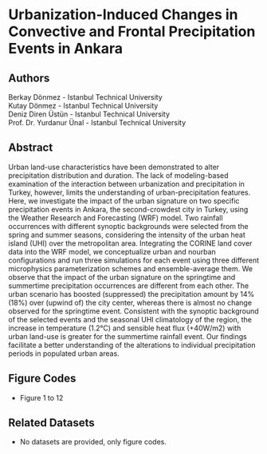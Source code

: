 # Urbanization-Induced Changes in Convective and Frontal Precipitation Events in Ankara

## Authors
Berkay Dönmez - Istanbul Technical University <br> 
Kutay Dönmez - Istanbul Technical University <br>
Deniz Diren Üstün - Istanbul Technical University <br>
Prof. Dr. Yurdanur Ünal - Istanbul Technical University <br>

## Abstract
Urban land-use characteristics have been demonstrated to alter precipitation distribution and duration.  The lack of modeling-based examination of the interaction between urbanization and precipitation in Turkey, however, limits the understanding of urban-precipitation features. Here, we investigate the impact of the urban signature on two specific precipitation events in Ankara, the second-crowdest city in Turkey, using the Weather Research and Forecasting (WRF) model. Two rainfall occurrences with different synoptic backgrounds were selected from the spring and summer seasons, considering the intensity of the urban heat island (UHI) over the metropolitan area. Integrating the CORINE land cover data into the WRF model, we conceptualize urban and nourban configurations and run three simulations for each event using three different microphysics parameterization schemes and ensemble-average them. We observe that the impact of the urban signature on the springtime and summertime precipitation occurrences are different from each other. The urban scenario has boosted (suppressed) the precipitation amount by 14% (18%) over (upwind of) the city center, whereas there is almost no change observed for the springtime event. Consistent with the synoptic background of the selected events and the seasonal UHI climatology of the region, the increase in temperature (1.2°C) and sensible heat flux (+40W/m2) with urban land-use is greater for the summertime rainfall event. Our findings facilitate a better understanding of the alterations to individual precipitation periods in populated urban areas.

## Figure Codes
- Figure 1 to 12

## Related Datasets
- No datasets are provided, only figure codes.

[Article Page]: <https://donmezkutay.github.io/visjobs/>

